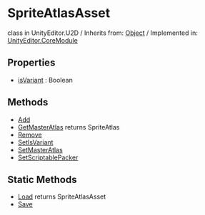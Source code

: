 # SpriteAtlasAsset
class in UnityEditor.U2D
 / Inherits from: <a href="https://docs.unity3d.com/6000.0/Documentation/ScriptReference/Object.html">Object</a> / Implemented in: <a href="https://docs.unity3d.com/6000.0/Documentation/ScriptReference/UnityEditor.CoreModule.html">UnityEditor.CoreModule</a>

## Properties
- <a href="https://docs.unity3d.com/6000.0/Documentation/ScriptReference/SpriteAtlasAsset-isVariant.html">isVariant</a> : Boolean

## Methods
- <a href="https://docs.unity3d.com/6000.0/Documentation/ScriptReference/SpriteAtlasAsset.Add.html">Add</a>
- <a href="https://docs.unity3d.com/6000.0/Documentation/ScriptReference/SpriteAtlasAsset.GetMasterAtlas.html">GetMasterAtlas</a> returns SpriteAtlas
- <a href="https://docs.unity3d.com/6000.0/Documentation/ScriptReference/SpriteAtlasAsset.Remove.html">Remove</a>
- <a href="https://docs.unity3d.com/6000.0/Documentation/ScriptReference/SpriteAtlasAsset.SetIsVariant.html">SetIsVariant</a>
- <a href="https://docs.unity3d.com/6000.0/Documentation/ScriptReference/SpriteAtlasAsset.SetMasterAtlas.html">SetMasterAtlas</a>
- <a href="https://docs.unity3d.com/6000.0/Documentation/ScriptReference/SpriteAtlasAsset.SetScriptablePacker.html">SetScriptablePacker</a>

## Static Methods
- <a href="https://docs.unity3d.com/6000.0/Documentation/ScriptReference/SpriteAtlasAsset.Load.html">Load</a> returns SpriteAtlasAsset
- <a href="https://docs.unity3d.com/6000.0/Documentation/ScriptReference/SpriteAtlasAsset.Save.html">Save</a>
